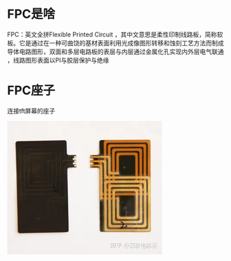 # FPC是啥
FPC：英文全拼Flexible Printed Circuit ，其中文意思是柔性印制线路板，简称软板。它是通过在一种可曲饶的基材表面利用光成像图形转移和蚀刻工艺方法而制成导体电路图形，双面和多层电路板的表层与内层通过金属化孔实现内外层电气联通 ，线路图形表面以PI与胶层保护与绝缘

# FPC座子

连接tft屏幕的座子 

![fpc](vx_images/66362802133801.png)